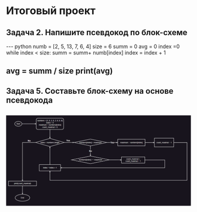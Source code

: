 # Итоговый проект
## Задача 2. Напишите псевдокод по блок-схеме
--- python
numb = [2, 5, 13, 7, 6, 4]
size = 6
summ = 0
avg = 0
index =0
while index < size:
    summ = summ+ numb[index]
    index = index + 1
    
avg = summ / size
print(avg)
---
## Задача 5. Составьте блок-схему на основе псевдокода
## ![Задание 5](task_5.png)
